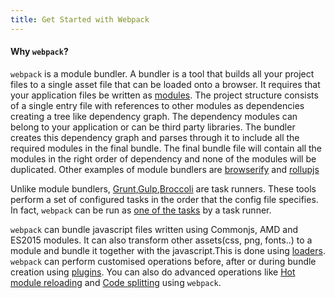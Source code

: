 ```yaml
---
title: Get Started with Webpack
---
```

#### Why `webpack`?

`webpack` is a module bundler.
A bundler is a tool that builds all your project files to a single asset file that can be loaded onto a browser.
It requires that your application files be written as [modules](/concepts/modules).
The project structure consists of a single entry file with references to other modules as dependencies creating a tree like dependency graph.
The dependency modules can belong to your application or can be third party libraries.
The bundler creates this dependency graph and parses through it to include all the required modules in the final bundle.
The final bundle file will contain all the modules in the right order of dependency and none of the modules will be duplicated.
Other examples of module bundlers are [browserify]() and [rollupjs]()

Unlike module bundlers, [Grunt](http://grunt),[Gulp](),[Broccoli]() are task runners.
These tools perform a set of configured tasks in the order that the config file specifies.
In fact, `webpack` can be run as [one of the tasks](/how-to/use-with-third-party-tools) by a task runner.

`webpack` can bundle javascript files written using Commonjs, AMD and ES2015 modules.
It can also transform other assets(css, png, fonts..) to a module and bundle it together with the javascript.This is done using [loaders](/concepts/loaders).
`webpack` can perform customised operations before, after or during bundle creation using [plugins](/concepts/plugins).
You can also do advanced operations like [Hot module reloading](/how-to/hot-module-reload) and [Code splitting](/how-to/split-code) using `webpack`.

